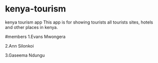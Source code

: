 # kenya-tourism
kenya tourism app
This app is for showing tourists all tourists sites, hotels and other places in kenya.

#members
1.Evans Mwongera

2.Ann Silonkoi

3.Gaseema Ndungu

